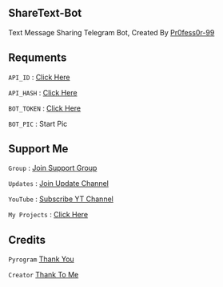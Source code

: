 ## ShareText-Bot

Text Message Sharing Telegram Bot, Created By [Pr0fess0r-99](https://telegram.dog/Pr0fess0r_99)

## Requments

`API_ID` : [Click Here](https://youtu.be/5eEsvLAKVc0)

`API_HASH` : [Click Here](https://youtu.be/5eEsvLAKVc0)

`BOT_TOKEN` : [Click Here](https://youtu.be/cB4UduCcNWs)

`BOT_PIC` : Start Pic 

## Support Me

`Group` : [Join Support Group](https://telegram.me/Mo_Tech_Group/25)

`Updates` : [Join Update Channel](https://telegram.me/Mo_Tech_YT)

`YouTube` : [Subscribe YT Channel](https://youtube.com/c/MoTech_YT)

`My Projects` : [Click Here](https://github.com/PR0FESS0R-99/Open-Source)

## Credits

`Pyrogram` [Thank You](https://github.com/delivrance)

`Creator` [Thank To Me](https://github.com/PR0FESS0R-99/)

